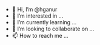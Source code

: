 - 👋 Hi, I’m @hganur
- 👀 I’m interested in ...
- 🌱 I’m currently learning ...
- 💞️ I’m looking to collaborate on ...
- 📫 How to reach me ...

<!---
hganur/hganur is a ✨ special ✨ repository because its `README.md` (this file) appears on your GitHub profile.
You can click the Preview link to take a look at your changes.
--->
